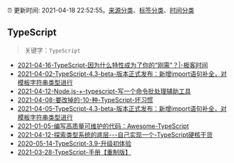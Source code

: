 :alarm_clock: 更新时间: 2021-04-18 22:52:55。[来源分类](../README.md)、[标签分类](../TAGS.md)、[时间分类](../TIMELINE.md)

## TypeScript


> 关键字：`TypeScript`



- [2021-04-16-TypeScript-因为什么特性成为了你的“刚需”？|-极客时间](https://www.ershicimi.com/p/2688e18a2f3603621be20590593671f0) 
- [2021-04-02-TypeScript-4.3-beta-版本正式发布：新增import语句补全，对模板字符串类型进行](https://www.ershicimi.com/p/b7740c3ceaba7a164806fee9a1bcfa79) 
- [2021-04-12-Node.js-+-typescript-写一个命令批处理辅助工具](https://www.ershicimi.com/p/4039e170468e4900f08d8b9df8e53598) 
- [2021-04-08-要改掉的-10-种-TypeScript-坏习惯](https://www.ershicimi.com/p/352a6055d4f49c412dfb2406db01b63c) 
- [2021-04-05-TypeScript-4.3-beta-版本正式发布：新增import语句补全，对模板字符串类型进行](https://www.ershicimi.com/p/ffddeab83a1fa40451d9842314bf88bf) 
- [2021-01-05-编写高质量可维护的代码：Awesome-TypeScript](https://www.ershicimi.com/p/0e0e4e00548bd0c316732a2a25594a04) 
- [2021-04-12-探索类型系统的底层---自己实现一个-TypeScript硬核干货](https://www.ershicimi.com/p/e5c9d2a4d51e24e1bbfb8feea69737fa) 
- [2020-05-14-TypeScript-3.9-升级初体验](https://www.ershicimi.com/p/735e621e01948c8458a4dea2cd00ba0f) 
- [2021-03-28-TypeScript-手册【重制版】](https://www.ershicimi.com/p/512f23a38cacd2115cb5ef5994d217ae) 